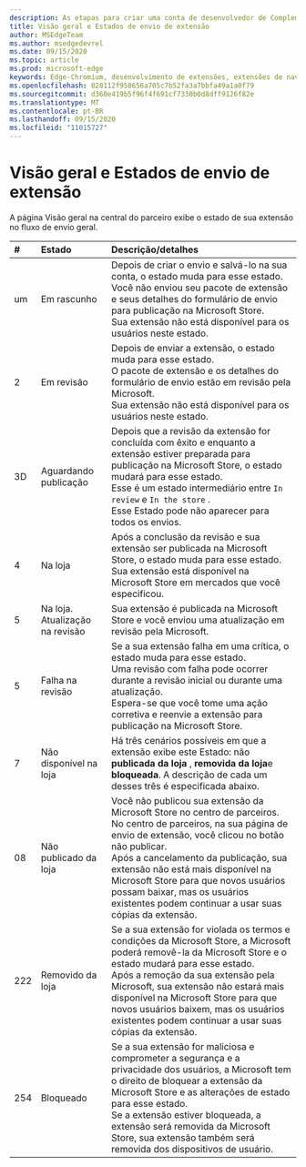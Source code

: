 ```yaml
---
description: As etapas para criar uma conta de desenvolvedor de Complementos do Microsoft Edge no centro de parceiros.
title: Visão geral e Estados de envio de extensão
author: MSEdgeTeam
ms.author: msedgedevrel
ms.date: 09/15/2020
ms.topic: article
ms.prod: microsoft-edge
keywords: Edge-Chromium, desenvolvimento de extensões, extensões de navegador, Complementos, centro de parceiros, desenvolvedor
ms.openlocfilehash: 028112f958656a705c7b52fa3a7bbfa49a1a0f79
ms.sourcegitcommit: d360e419b5f96f4f691cf7330b0d8dff9126f82e
ms.translationtype: MT
ms.contentlocale: pt-BR
ms.lasthandoff: 09/15/2020
ms.locfileid: "11015727"
---
```

# Visão geral e Estados de envio de extensão  

A página Visão geral na central do parceiro exibe o estado de sua extensão no fluxo de envio geral.  

| # |  Estado |  Descrição/detalhes |  
|:--- |:--- |:--- |  
| um |  Em rascunho |  Depois de criar o envio e salvá-lo na sua conta, o estado muda para esse estado.  <br />  Você não enviou seu pacote de extensão e seus detalhes do formulário de envio para publicação na Microsoft Store.  <br />  Sua extensão não está disponível para os usuários neste estado.  |  
| 2|  Em revisão |  Depois de enviar a extensão, o estado muda para esse estado.  <br />  O pacote de extensão e os detalhes do formulário de envio estão em revisão pela Microsoft.  <br />  Sua extensão não está disponível para os usuários neste estado.  |  
| 3D|  Aguardando publicação |  Depois que a revisão da extensão for concluída com êxito e enquanto a extensão estiver preparada para publicação na Microsoft Store, o estado mudará para esse estado.  <br />  Esse é um estado intermediário entre `In review` e `In the store` .  <br />  Esse Estado pode não aparecer para todos os envios.  |  
| 4|  Na loja |  Após a conclusão da revisão e sua extensão ser publicada na Microsoft Store, o estado muda para esse estado.  <br />  Sua extensão está disponível na Microsoft Store em mercados que você especificou.  |  
| 5 |  Na loja.  Atualização na revisão |  Sua extensão é publicada na Microsoft Store e você enviou uma atualização em revisão pela Microsoft.  |  
| 5 |  Falha na revisão |  Se a sua extensão falha em uma crítica, o estado muda para esse estado.  <br />  Uma revisão com falha pode ocorrer durante a revisão inicial ou durante uma atualização.  <br />  Espera-se que você tome uma ação corretiva e reenvie a extensão para publicação na Microsoft Store.  |  
| 7 |  Não disponível na loja |  Há três cenários possíveis em que a extensão exibe este Estado: não  **publicada da loja** , **removida da loja**e **bloqueada**.  A descrição de cada um desses três é especificada abaixo.  |  
| 08 |  Não publicado da loja |  Você não publicou sua extensão da Microsoft Store no centro de parceiros.  <br />  No centro de parceiros, na sua página de envio de extensão, você clicou no botão não publicar.  <br />  Após a cancelamento da publicação, sua extensão não está mais disponível na Microsoft Store para que novos usuários possam baixar, mas os usuários existentes podem continuar a usar suas cópias da extensão.  |  
| 222 |  Removido da loja |  Se a sua extensão for violada os termos e condições da Microsoft Store, a Microsoft poderá removê-la da Microsoft Store e o estado mudará para esse estado.  <br />  Após a remoção da sua extensão pela Microsoft, sua extensão não estará mais disponível na Microsoft Store para que novos usuários baixem, mas os usuários existentes podem continuar a usar suas cópias da extensão.  |  
| 254 |  Bloqueado |  Se a sua extensão for maliciosa e comprometer a segurança e a privacidade dos usuários, a Microsoft tem o direito de bloquear a extensão da Microsoft Store e as alterações de estado para esse estado.  <br />  Se a extensão estiver bloqueada, a extensão será removida da Microsoft Store, sua extensão também será removida dos dispositivos de usuário.  |  
